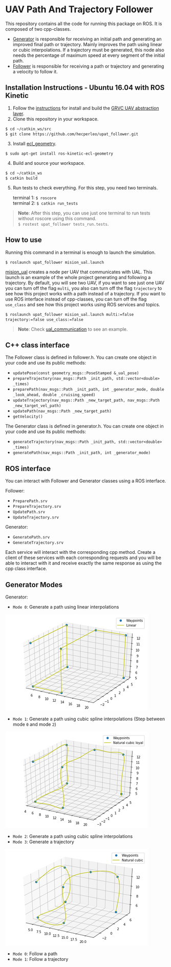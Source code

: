 # UAV Path And Trajectory Follower

This repository contains all the code for running this package on ROS. It is composed of two cpp-classes.

- [Generator](https://github.com/hecperleo/upat_follower/blob/master/src/generator.cpp) is responsible for receiving an initial path and generating an improved final path or trajectory. Mainly improves the path using linear or cubic interpolations. If a trajectory must be generated, this node also needs the percentage of maximum speed at every segment of the initial path.
- [Follower](https://github.com/hecperleo/upat_follower/blob/master/src/follower.cpp) is responsible for receiving a path or trajectory and generating a velocity to follow it.

## Installation Instructions - Ubuntu 16.04 with ROS Kinetic

1. Follow the [instructions](https://github.com/grvcTeam/grvc-ual/wiki/How-to-build-and-install-grvc-ual) for install and build the [GRVC UAV abstraction layer](https://github.com/grvcTeam/grvc-ual).
2. Clone this repository in your workspace.
```
$ cd ~/catkin_ws/src
$ git clone https://github.com/hecperleo/upat_follower.git
```
3. Install [ecl_geometry](http://wiki.ros.org/ecl_geometry).
```
$ sudo apt-get install ros-kinetic-ecl-geometry
```
4. Build and source your workspace.
```
$ cd ~/catkin_ws
$ catkin build
```
5. Run tests to check everything. For this step, you need two terminals.

    terminal 1: `$ roscore`  
terminal 2: `$ catkin run_tests`

> **Note**: After this step, you can use just one terminal to run tests without roscore using this command.    
>`$ rostest upat_follower tests_run.tests`.


## How to use

Running this command in a terminal is enough to launch the simulation.

```
$ roslaunch upat_follower mision_ual.launch
```

[mision_ual](https://github.com/hecperleo/upat_follower/blob/master/launch/mision_ual.launch) creates a node per UAV that communicates with UAL. This launch is an example of the whole project generating and following a trajectory. 
By default, you will see two UAV, if you want to see just one UAV you can turn off the flag `multi`, you also can turn off the flag `trajectory` to see how this project works with a path instead of a trajectory. If you want to use ROS interface instead of cpp-classes, you can turn off the flag `use_class` and see how this project works using ROS services and topics.

```
$ roslaunch upat_follower mision_ual.launch multi:=false trajectory:=false use_class:=false
```

> **Note**: Check [ual_communication](https://github.com/hecperleo/upat_follower/blob/robots2019/src/ual_communication.cpp) to see an example.

## C++ class interface

The Follower class is defined in follower.h. You can create one object in your code and use its public methods:

- `updatePose(const geometry_msgs::PoseStamped &_ual_pose)`
- `prepareTrajectory(nav_msgs::Path _init_path, std::vector<double> _times)`
- `preparePath(nav_msgs::Path _init_path, int _generator_mode, double _look_ahead, double _cruising_speed)`
- `updateTrajectory(nav_msgs::Path _new_target_path, nav_msgs::Path _new_target_vel_path)`
- `updatePath(nav_msgs::Path _new_target_path)`
- `getVelocity()`

The Generator class is defined in generator.h. You can create one object in your code and use its public methods:

- `generateTrajectory(nav_msgs::Path _init_path, std::vector<double> _times)`
- `generatePath(nav_msgs::Path _init_path, int _generator_mode)`


## ROS interface

You can interact with Follower and Generator classes using a ROS interface. 

Follower: 

- `PreparePath.srv`
- `PrepareTrajectory.srv`
- `UpdatePath.srv`
- `UpdateTrajectory.srv`

Generator: 

- `GeneratePath.srv`
- `GenerateTrajectory.srv`

Each service will interact with the corresponding cpp method. Create a client of these services with each corresponding requests and you will be able to interact with it and receive exactly the same response as using the cpp class interface.

## Generator Modes

Generator:

- `Mode 0`: Generate a path using linear interpolations

![Alt text](tests/data/plot/overleaf/mode0.png?raw=true)
- `Mode 1`: Generate a path using cubic spline interpolations (Step between mode `0` and mode `2`)

![Alt text](tests/data/plot/overleaf/mode1.png?raw=true)
- `Mode 2`: Generate a path using cubic spline interpolations
- `Mode 3`: Generate a trajectory

![Alt text](tests/data/plot/overleaf/mode2.png?raw=true)

- `Mode 0`: Follow a path
- `Mode 1`: Follow a trajectory